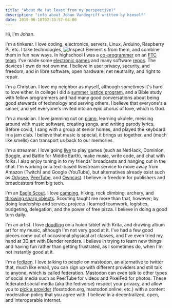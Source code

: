 ```yaml
---
title: "About Me (at least from my perspective)"
description: "info about Johan Vandegriff written by himself"
date: 2019-06-10T02:33:57-04:00
---
```


Hi, I'm Johan. 

I'm a tinkerer. I love coding, electronics, servers, Linux, Arduino, Raspberry Pi, etc. I take technologies, <img alt="Inspect Element" src="/blog/images/inspect-element.png" style="display: inline; margin: 0" /> s from them, and combine them in fun new ways. In highschool I was a [co-programmer](/blog/log-e-tales-from-the-electron-volts/) on an [FTC team](/gallery/robotics/). I've made some [electronic games](/ArduinOLED/) and many software [repos](https://codeberg.org/johanvandegriff/). The devices I own do not own me. I believe in user privacy, security, and freedom, and in libre software, open hardware, net neutrality, and right to repair.

I'm a Christian. I love my neighbor as myself, although sometimes it's hard to love either. In college I did a [summer justice program](/blog/bridge-dc/), and a Bible study with fellow programmers and had many good conversations about being good stewards of technology and serving others. I believe that everyone's a sinner, and yet everyone's invited into an epic chorus of love, which is God.

I'm a musician. I love jamming out on [piano](https://odysee.com/@johanv:5/internal-travels:d), learning ukulele, messing around with music software, creating songs, and writing parody lyrics. Before covid, I sang with a group at senior homes, and played the keyboard in a jam club. I believe that music is special, it brings us together, and (much like smells) can transport us back to our memories.

I'm a streamer. I love going [live](https://fosstodon.org/@johanv/tagged/live) to play games (such as NetHack, Dominion, Boggle, and Battle for Middle Earth), make music, write code, and chat with folks. I also enjoy tuning in to my friends' broadcasts and hanging out in the chat. I'm working on a text-based livestream service to move away from Amazon (Twitch) and Google (YouTube), but alternatives already exist such as [Odysee](https://odysee.com/@johanv), [PeerTube](https://makertube.net/c/johanv/videos), and [Owncast](https://owncast.online/). I believe in freedom for publishers and broadcasters from big tech.

I'm an [Eagle Scout](/gallery/boy-scouts/). I love [camping](/gallery/camping/), hiking, rock climbing, archery, and [throwing sharp objects](https://yewtu.be/watch?v=PPgLpgtlhv4). Scouting taught me more than that, however; by doing leadership and service projects I learned teamwork, logistics, budgeting, delegation, and the power of free pizza. I believe in doing a good turn daily.

I'm an artist. I love [doodling](/gallery/drawings/) on a huion tablet with Krita, and drawing album art for my music, although I'm not very good at it. I've had a few good pieces come out of occasional physical art classes, and I've even tried my hand at 3D art with Blender renders. I believe in trying to learn new things and having fun rather than getting frustrated, as I sometimes do, when I'm not instantly good at it.

I'm a <a rel="me" href="https://fosstodon.org/@johanv">fedizen</a>. I love talking to people on mastodon, an alternative to twitter that, much like email, you can sign up with different providers and still talk to anyone, which is called federation. Mastodon can even talk to other types of social media such as PeerTube for videos and PixelFed for photos. These federated social media (aka the fediverse) respect your privacy, and allow you to [pick a provider](https://joinmastodon.org/communities) (fosstodon.org, mastodon.online, etc.) with a content moderation policy that you agree with. I believe in a decentralized, open, and interoperable internet.
